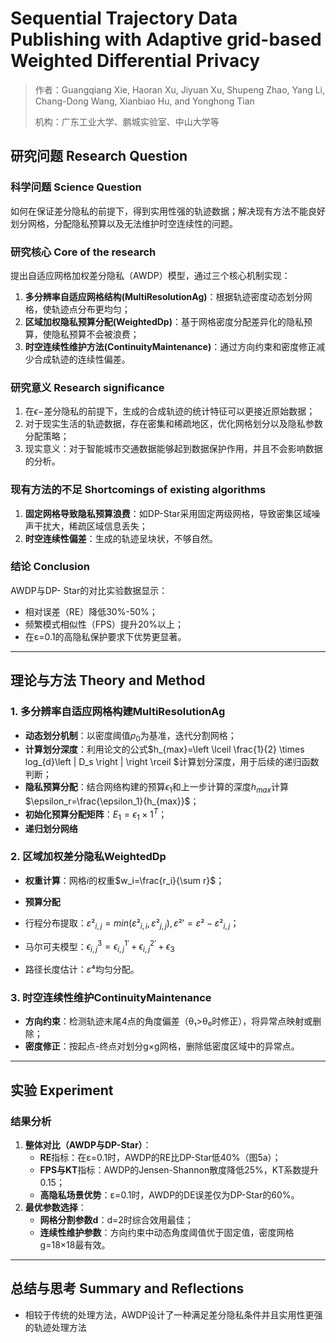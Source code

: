# Sequential Trajectory Data Publishing with Adaptive grid-based Weighted Differential Privacy 

> 作者：Guangqiang Xie, Haoran Xu, Jiyuan Xu, Shupeng Zhao, Yang Li, Chang-Dong Wang, Xianbiao Hu, and Yonghong Tian
>
> 机构：广东工业大学、鹏城实验室、中山大学等

## 研究问题 Research Question

### 科学问题 Science Question

如何在保证差分隐私的前提下，得到实用性强的轨迹数据；解决现有方法不能良好划分网格，分配隐私预算以及无法维护时空连续性的问题。

### 研究核心 Core of the research

提出自适应网格加权差分隐私（AWDP）模型，通过三个核心机制实现：

1. **多分辨率自适应网格结构(MultiResolutionAg)**：根据轨迹密度动态划分网格，使轨迹点分布更均匀；
2. **区域加权隐私预算分配(WeightedDp)**：基于网格密度分配差异化的隐私预算，使隐私预算不会被浪费；
3. **时空连续性维护方法(ContinuityMaintenance)**：通过方向约束和密度修正减少合成轨迹的连续性偏差。

### 研究意义 Research significance

1. 在$\epsilon-$差分隐私的前提下，生成的合成轨迹的统计特征可以更接近原始数据；
2. 对于现实生活的轨迹数据，存在密集和稀疏地区，优化网格划分以及隐私参数分配策略；
3. 现实意义：对于智能城市交通数据能够起到数据保护作用，并且不会影响数据的分析。

### 现有方法的不足 Shortcomings of existing algorithms

1. **固定网格导致隐私预算浪费**：如DP-Star采用固定两级网格，导致密集区域噪声干扰大，稀疏区域信息丢失；
2. **时空连续性偏差**：生成的轨迹呈块状，不够自然。

### 结论 Conclusion

AWDP与DP- Star的对比实验数据显示：

- 相对误差（RE）降低30%-50%；
- 频繁模式相似性（FPS）提升20%以上；
- 在ε=0.1的高隐私保护要求下优势更显著。

------

## 理论与方法 Theory and Method

### 1. 多分辨率自适应网格构建MultiResolutionAg

- **动态划分机制**：以密度阈值$\rho _0$为基准，迭代分割网格；
- **计算划分深度**：利用论文的公式$h_{max}=\left \lceil \frac{1}{2} \times log_{d}\left | D_s \right |  \right \rceil $计算划分深度，用于后续的递归函数判断；
- **隐私预算分配**：结合网络构建的预算$\epsilon_1$和上一步计算的深度$h_{max}$计算$\epsilon_r=\frac{\epsilon_1}{h_{max}}$；
- **初始化预算分配矩阵**：$E_1=\epsilon_1 \times1^T$；
- **递归划分网络**

### 2. 区域加权差分隐私WeightedDp

- **权重计算**：网格$i$的权重$w_i=\frac{r_i}{\sum r}$；

- **预算分配**
- 行程分布提取：$ε²_{i,j}=min(ε²_{i,i}, ε²_{j,j}),ε²'=ε²-ε²_{i,j}$；
- 马尔可夫模型：$\epsilon^3_{i,j}=\epsilon^{1'}_{i,j}+\epsilon^{2'}_{i,j}+\epsilon_3$
- 路径长度估计：$ε⁴$均匀分配。

### 3. 时空连续性维护ContinuityMaintenance

- **方向约束**：检测轨迹末尾4点的角度偏差（θ₁>θ₀时修正），将异常点映射或删除；
- **密度修正**：按起点-终点对划分g×g网格，删除低密度区域中的异常点。

------

## 实验 Experiment

### 结果分析

1. **整体对比（AWDP与DP-Star）**：
   - **RE**指标：在ε=0.1时，AWDP的RE比DP-Star低40%（图5a）；
   - **FPS与KT**指标：AWDP的Jensen-Shannon散度降低25%，KT系数提升0.15；
   - **高隐私场景优势**：ε=0.1时，AWDP的DE误差仅为DP-Star的60%。
2. **最优参数选择**：
   - **网格分割参数d**：d=2时综合效用最佳；
   - **连续性维护参数**：方向约束中动态角度阈值优于固定值，密度网格g=18×18最有效。

------

## 总结与思考 Summary and Reflections

- 相较于传统的处理方法，AWDP设计了一种满足差分隐私条件并且实用性更强的轨迹处理方法
